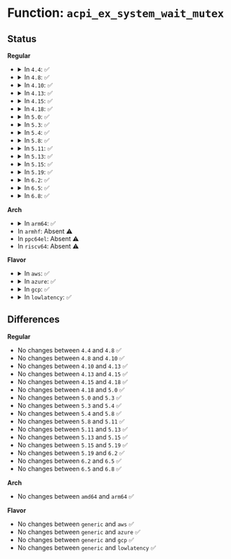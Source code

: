 # Function: <code>acpi_ex_system_wait_mutex</code>

## Status
<b>Regular</b>
<ul>
<li>
<details>
<summary>In <code>4.4</code>: ✅</summary>

```c
acpi_status acpi_ex_system_wait_mutex(void *mutex, u16 timeout);
```

**Collision:** Unique Global

**Inline:** No

**Transformation:** False

**Instances:**

```
In drivers/acpi/acpica/exsystem.c (ffffffff81499d58)
Location: drivers/acpi/acpica/exsystem.c:111
Inline: False
Direct callers:
  - drivers/acpi/acpica/evglock.c:acpi_ev_acquire_global_lock
```
**Symbols:**

```
ffffffff81499d58-ffffffff81499da5: acpi_ex_system_wait_mutex (STB_GLOBAL)
```
</details>
</li>
<li>
<details>
<summary>In <code>4.8</code>: ✅</summary>

```c
acpi_status acpi_ex_system_wait_mutex(void *mutex, u16 timeout);
```

**Collision:** Unique Global

**Inline:** No

**Transformation:** False

**Instances:**

```
In drivers/acpi/acpica/exsystem.c (ffffffff814e8aa7)
Location: drivers/acpi/acpica/exsystem.c:110
Inline: False
Direct callers:
  - drivers/acpi/acpica/evglock.c:acpi_ev_acquire_global_lock
```
**Symbols:**

```
ffffffff814e8aa7-ffffffff814e8af4: acpi_ex_system_wait_mutex (STB_GLOBAL)
```
</details>
</li>
<li>
<details>
<summary>In <code>4.10</code>: ✅</summary>

```c
acpi_status acpi_ex_system_wait_mutex(void *mutex, u16 timeout);
```

**Collision:** Unique Global

**Inline:** No

**Transformation:** False

**Instances:**

```
In drivers/acpi/acpica/exsystem.c (ffffffff8150b2fb)
Location: drivers/acpi/acpica/exsystem.c:110
Inline: False
Direct callers:
  - drivers/acpi/acpica/evglock.c:acpi_ev_acquire_global_lock
```
**Symbols:**

```
ffffffff8150b2fb-ffffffff8150b348: acpi_ex_system_wait_mutex (STB_GLOBAL)
```
</details>
</li>
<li>
<details>
<summary>In <code>4.13</code>: ✅</summary>

```c
acpi_status acpi_ex_system_wait_mutex(void *mutex, u16 timeout);
```

**Collision:** Unique Global

**Inline:** No

**Transformation:** False

**Instances:**

```
In drivers/acpi/acpica/exsystem.c (ffffffff8151b92b)
Location: drivers/acpi/acpica/exsystem.c:110
Inline: False
Direct callers:
  - drivers/acpi/acpica/evglock.c:acpi_ev_acquire_global_lock
```
**Symbols:**

```
ffffffff8151b92b-ffffffff8151b978: acpi_ex_system_wait_mutex (STB_GLOBAL)
```
</details>
</li>
<li>
<details>
<summary>In <code>4.15</code>: ✅</summary>

```c
acpi_status acpi_ex_system_wait_mutex(void *mutex, u16 timeout);
```

**Collision:** Unique Global

**Inline:** No

**Transformation:** False

**Instances:**

```
In drivers/acpi/acpica/exsystem.c (ffffffff8156b482)
Location: drivers/acpi/acpica/exsystem.c:110
Inline: False
Direct callers:
  - drivers/acpi/acpica/dsmethod.c:acpi_ds_begin_method_execution
  - drivers/acpi/acpica/evglock.c:acpi_ev_acquire_global_lock
  - drivers/acpi/acpica/exmutex.c:acpi_ex_acquire_mutex_object
```
**Symbols:**

```
ffffffff8156b482-ffffffff8156b57c: acpi_ex_system_wait_mutex (STB_GLOBAL)
```
</details>
</li>
<li>
<details>
<summary>In <code>4.18</code>: ✅</summary>

```c
acpi_status acpi_ex_system_wait_mutex(void *mutex, u16 timeout);
```

**Collision:** Unique Global

**Inline:** No

**Transformation:** False

**Instances:**

```
In drivers/acpi/acpica/exsystem.c (ffffffff815a20da)
Location: drivers/acpi/acpica/exsystem.c:76
Inline: False
Direct callers:
  - drivers/acpi/acpica/dsmethod.c:acpi_ds_begin_method_execution
  - drivers/acpi/acpica/evglock.c:acpi_ev_acquire_global_lock
  - drivers/acpi/acpica/exmutex.c:acpi_ex_acquire_mutex_object
```
**Symbols:**

```
ffffffff815a20da-ffffffff815a21d4: acpi_ex_system_wait_mutex (STB_GLOBAL)
```
</details>
</li>
<li>
<details>
<summary>In <code>5.0</code>: ✅</summary>

```c
acpi_status acpi_ex_system_wait_mutex(void *mutex, u16 timeout);
```

**Collision:** Unique Global

**Inline:** No

**Transformation:** False

**Instances:**

```
In drivers/acpi/acpica/exsystem.c (ffffffff815bad9a)
Location: drivers/acpi/acpica/exsystem.c:76
Inline: False
Direct callers:
  - drivers/acpi/acpica/dsmethod.c:acpi_ds_begin_method_execution
  - drivers/acpi/acpica/evglock.c:acpi_ev_acquire_global_lock
  - drivers/acpi/acpica/exmutex.c:acpi_ex_acquire_mutex_object
```
**Symbols:**

```
ffffffff815bad9a-ffffffff815bae94: acpi_ex_system_wait_mutex (STB_GLOBAL)
```
</details>
</li>
<li>
<details>
<summary>In <code>5.3</code>: ✅</summary>

```c
acpi_status acpi_ex_system_wait_mutex(void *mutex, u16 timeout);
```

**Collision:** Unique Global

**Inline:** No

**Transformation:** False

**Instances:**

```
In drivers/acpi/acpica/exsystem.c (ffffffff815ec96d)
Location: drivers/acpi/acpica/exsystem.c:76
Inline: False
Direct callers:
  - drivers/acpi/acpica/dsmethod.c:acpi_ds_begin_method_execution
  - drivers/acpi/acpica/evglock.c:acpi_ev_acquire_global_lock
  - drivers/acpi/acpica/exmutex.c:acpi_ex_acquire_mutex_object
```
**Symbols:**

```
ffffffff815ec96d-ffffffff815eca68: acpi_ex_system_wait_mutex (STB_GLOBAL)
```
</details>
</li>
<li>
<details>
<summary>In <code>5.4</code>: ✅</summary>

```c
acpi_status acpi_ex_system_wait_mutex(void *mutex, u16 timeout);
```

**Collision:** Unique Global

**Inline:** No

**Transformation:** False

**Instances:**

```
In drivers/acpi/acpica/exsystem.c (ffffffff8160dd02)
Location: drivers/acpi/acpica/exsystem.c:76
Inline: False
Direct callers:
  - drivers/acpi/acpica/dsmethod.c:acpi_ds_begin_method_execution
  - drivers/acpi/acpica/evglock.c:acpi_ev_acquire_global_lock
  - drivers/acpi/acpica/exmutex.c:acpi_ex_acquire_mutex_object
```
**Symbols:**

```
ffffffff8160dd02-ffffffff8160ddfd: acpi_ex_system_wait_mutex (STB_GLOBAL)
```
</details>
</li>
<li>
<details>
<summary>In <code>5.8</code>: ✅</summary>

```c
acpi_status acpi_ex_system_wait_mutex(void *mutex, u16 timeout);
```

**Collision:** Unique Global

**Inline:** No

**Transformation:** False

**Instances:**

```
In drivers/acpi/acpica/exsystem.c (ffffffff816ba060)
Location: drivers/acpi/acpica/exsystem.c:76
Inline: False
Direct callers:
  - drivers/acpi/acpica/dsmethod.c:acpi_ds_begin_method_execution
  - drivers/acpi/acpica/evglock.c:acpi_ev_acquire_global_lock
  - drivers/acpi/acpica/exmutex.c:acpi_ex_acquire_mutex_object
```
**Symbols:**

```
ffffffff816ba060-ffffffff816ba15b: acpi_ex_system_wait_mutex (STB_GLOBAL)
```
</details>
</li>
<li>
<details>
<summary>In <code>5.11</code>: ✅</summary>

```c
acpi_status acpi_ex_system_wait_mutex(void *mutex, u16 timeout);
```

**Collision:** Unique Global

**Inline:** No

**Transformation:** False

**Instances:**

```
In drivers/acpi/acpica/exsystem.c (ffffffff816d7a58)
Location: drivers/acpi/acpica/exsystem.c:76
Inline: False
Direct callers:
  - drivers/acpi/acpica/dsmethod.c:acpi_ds_begin_method_execution
  - drivers/acpi/acpica/evglock.c:acpi_ev_acquire_global_lock
  - drivers/acpi/acpica/exmutex.c:acpi_ex_acquire_mutex_object
```
**Symbols:**

```
ffffffff816d7a58-ffffffff816d7b53: acpi_ex_system_wait_mutex (STB_GLOBAL)
```
</details>
</li>
<li>
<details>
<summary>In <code>5.13</code>: ✅</summary>

```c
acpi_status acpi_ex_system_wait_mutex(void *mutex, u16 timeout);
```

**Collision:** Unique Global

**Inline:** No

**Transformation:** False

**Instances:**

```
In drivers/acpi/acpica/exsystem.c (ffffffff816b99ed)
Location: drivers/acpi/acpica/exsystem.c:76
Inline: False
Direct callers:
  - drivers/acpi/acpica/dsmethod.c:acpi_ds_begin_method_execution
  - drivers/acpi/acpica/evglock.c:acpi_ev_acquire_global_lock
  - drivers/acpi/acpica/exmutex.c:acpi_ex_acquire_mutex_object
```
**Symbols:**

```
ffffffff816b99ed-ffffffff816b9ae8: acpi_ex_system_wait_mutex (STB_GLOBAL)
```
</details>
</li>
<li>
<details>
<summary>In <code>5.15</code>: ✅</summary>

```c
acpi_status acpi_ex_system_wait_mutex(void *mutex, u16 timeout);
```

**Collision:** Unique Global

**Inline:** No

**Transformation:** False

**Instances:**

```
In drivers/acpi/acpica/exsystem.c (ffffffff81730a3d)
Location: drivers/acpi/acpica/exsystem.c:76
Inline: False
Direct callers:
  - drivers/acpi/acpica/dsmethod.c:acpi_ds_begin_method_execution
  - drivers/acpi/acpica/evglock.c:acpi_ev_acquire_global_lock
  - drivers/acpi/acpica/exmutex.c:acpi_ex_acquire_mutex_object
```
**Symbols:**

```
ffffffff81730a3d-ffffffff81730b38: acpi_ex_system_wait_mutex (STB_GLOBAL)
```
</details>
</li>
<li>
<details>
<summary>In <code>5.19</code>: ✅</summary>

```c
acpi_status acpi_ex_system_wait_mutex(void *mutex, u16 timeout);
```

**Collision:** Unique Global

**Inline:** No

**Transformation:** False

**Instances:**

```
In drivers/acpi/acpica/exsystem.c (ffffffff81861590)
Location: drivers/acpi/acpica/exsystem.c:76
Inline: False
Direct callers:
  - drivers/acpi/acpica/dsmethod.c:acpi_ds_begin_method_execution
  - drivers/acpi/acpica/evglock.c:acpi_ev_acquire_global_lock
  - drivers/acpi/acpica/exmutex.c:acpi_ex_acquire_mutex_object
```
**Symbols:**

```
ffffffff81861590-ffffffff8186169c: acpi_ex_system_wait_mutex (STB_GLOBAL)
```
</details>
</li>
<li>
<details>
<summary>In <code>6.2</code>: ✅</summary>

```c
acpi_status acpi_ex_system_wait_mutex(void *mutex, u16 timeout);
```

**Collision:** Unique Global

**Inline:** No

**Transformation:** False

**Instances:**

```
In drivers/acpi/acpica/exsystem.c (ffffffff8199e700)
Location: drivers/acpi/acpica/exsystem.c:76
Inline: False
Direct callers:
  - drivers/acpi/acpica/dsmethod.c:acpi_ds_begin_method_execution
  - drivers/acpi/acpica/dsmethod.c:acpi_ds_begin_method_execution
  - drivers/acpi/acpica/evglock.c:acpi_ev_acquire_global_lock
  - drivers/acpi/acpica/exmutex.c:acpi_ex_acquire_mutex_object
```
**Symbols:**

```
ffffffff8199e700-ffffffff8199e832: acpi_ex_system_wait_mutex (STB_GLOBAL)
```
</details>
</li>
<li>
<details>
<summary>In <code>6.5</code>: ✅</summary>

```c
acpi_status acpi_ex_system_wait_mutex(void *mutex, u16 timeout);
```

**Collision:** Unique Global

**Inline:** No

**Transformation:** False

**Instances:**

```
In drivers/acpi/acpica/exsystem.c (ffffffff819e53d0)
Location: drivers/acpi/acpica/exsystem.c:76
Inline: False
Direct callers:
  - drivers/acpi/acpica/dsmethod.c:acpi_ds_begin_method_execution
  - drivers/acpi/acpica/dsmethod.c:acpi_ds_begin_method_execution
  - drivers/acpi/acpica/evglock.c:acpi_ev_acquire_global_lock
  - drivers/acpi/acpica/exmutex.c:acpi_ex_acquire_mutex_object
```
**Symbols:**

```
ffffffff819e53d0-ffffffff819e5502: acpi_ex_system_wait_mutex (STB_GLOBAL)
```
</details>
</li>
<li>
<details>
<summary>In <code>6.8</code>: ✅</summary>

```c
acpi_status acpi_ex_system_wait_mutex(void *mutex, u16 timeout);
```

**Collision:** Unique Global

**Inline:** No

**Transformation:** False

**Instances:**

```
In drivers/acpi/acpica/exsystem.c (ffffffff81a30120)
Location: drivers/acpi/acpica/exsystem.c:76
Inline: False
Direct callers:
  - drivers/acpi/acpica/dsmethod.c:acpi_ds_begin_method_execution
  - drivers/acpi/acpica/dsmethod.c:acpi_ds_begin_method_execution
  - drivers/acpi/acpica/evglock.c:acpi_ev_acquire_global_lock
  - drivers/acpi/acpica/exmutex.c:acpi_ex_acquire_mutex_object
```
**Symbols:**

```
ffffffff81a30120-ffffffff81a30252: acpi_ex_system_wait_mutex (STB_GLOBAL)
```
</details>
</li>
</ul>
<b>Arch</b>
<ul>
<li>
<details>
<summary>In <code>arm64</code>: ✅</summary>

```c
acpi_status acpi_ex_system_wait_mutex(void *mutex, u16 timeout);
```

**Collision:** Unique Global

**Inline:** No

**Transformation:** False

**Instances:**

```
In drivers/acpi/acpica/exsystem.c (ffff80001078a21c)
Location: drivers/acpi/acpica/exsystem.c:76
Inline: False
Direct callers:
  - drivers/acpi/acpica/dsmethod.c:acpi_ds_begin_method_execution
  - drivers/acpi/acpica/exmutex.c:acpi_ex_acquire_mutex_object
```
**Symbols:**

```
ffff80001078a21c-ffff80001078a28c: acpi_ex_system_wait_mutex (STB_GLOBAL)
```
</details>
</li>
<li>
In <code>armhf</code>: Absent ⚠️
</li>
<li>
In <code>ppc64el</code>: Absent ⚠️
</li>
<li>
In <code>riscv64</code>: Absent ⚠️
</li>
</ul>
<b>Flavor</b>
<ul>
<li>
<details>
<summary>In <code>aws</code>: ✅</summary>

```c
acpi_status acpi_ex_system_wait_mutex(void *mutex, u16 timeout);
```

**Collision:** Unique Global

**Inline:** No

**Transformation:** False

**Instances:**

```
In drivers/acpi/acpica/exsystem.c (ffffffff815efc89)
Location: drivers/acpi/acpica/exsystem.c:76
Inline: False
Direct callers:
  - drivers/acpi/acpica/dsmethod.c:acpi_ds_begin_method_execution
  - drivers/acpi/acpica/evglock.c:acpi_ev_acquire_global_lock
  - drivers/acpi/acpica/exmutex.c:acpi_ex_acquire_mutex_object
```
**Symbols:**

```
ffffffff815efc89-ffffffff815efcd6: acpi_ex_system_wait_mutex (STB_GLOBAL)
```
</details>
</li>
<li>
<details>
<summary>In <code>azure</code>: ✅</summary>

```c
acpi_status acpi_ex_system_wait_mutex(void *mutex, u16 timeout);
```

**Collision:** Unique Global

**Inline:** No

**Transformation:** False

**Instances:**

```
In drivers/acpi/acpica/exsystem.c (ffffffff815db260)
Location: drivers/acpi/acpica/exsystem.c:76
Inline: False
Direct callers:
  - drivers/acpi/acpica/dsmethod.c:acpi_ds_begin_method_execution
  - drivers/acpi/acpica/evglock.c:acpi_ev_acquire_global_lock
  - drivers/acpi/acpica/exmutex.c:acpi_ex_acquire_mutex_object
```
**Symbols:**

```
ffffffff815db260-ffffffff815db2ad: acpi_ex_system_wait_mutex (STB_GLOBAL)
```
</details>
</li>
<li>
<details>
<summary>In <code>gcp</code>: ✅</summary>

```c
acpi_status acpi_ex_system_wait_mutex(void *mutex, u16 timeout);
```

**Collision:** Unique Global

**Inline:** No

**Transformation:** False

**Instances:**

```
In drivers/acpi/acpica/exsystem.c (ffffffff81601fe2)
Location: drivers/acpi/acpica/exsystem.c:76
Inline: False
Direct callers:
  - drivers/acpi/acpica/dsmethod.c:acpi_ds_begin_method_execution
  - drivers/acpi/acpica/evglock.c:acpi_ev_acquire_global_lock
  - drivers/acpi/acpica/exmutex.c:acpi_ex_acquire_mutex_object
```
**Symbols:**

```
ffffffff81601fe2-ffffffff816020dd: acpi_ex_system_wait_mutex (STB_GLOBAL)
```
</details>
</li>
<li>
<details>
<summary>In <code>lowlatency</code>: ✅</summary>

```c
acpi_status acpi_ex_system_wait_mutex(void *mutex, u16 timeout);
```

**Collision:** Unique Global

**Inline:** No

**Transformation:** False

**Instances:**

```
In drivers/acpi/acpica/exsystem.c (ffffffff8161be92)
Location: drivers/acpi/acpica/exsystem.c:76
Inline: False
Direct callers:
  - drivers/acpi/acpica/dsmethod.c:acpi_ds_begin_method_execution
  - drivers/acpi/acpica/evglock.c:acpi_ev_acquire_global_lock
  - drivers/acpi/acpica/exmutex.c:acpi_ex_acquire_mutex_object
```
**Symbols:**

```
ffffffff8161be92-ffffffff8161bf8d: acpi_ex_system_wait_mutex (STB_GLOBAL)
```
</details>
</li>
</ul>

## Differences
<b>Regular</b>
<ul>
<li>
No changes between <code>4.4</code> and <code>4.8</code> ✅
</li>
<li>
No changes between <code>4.8</code> and <code>4.10</code> ✅
</li>
<li>
No changes between <code>4.10</code> and <code>4.13</code> ✅
</li>
<li>
No changes between <code>4.13</code> and <code>4.15</code> ✅
</li>
<li>
No changes between <code>4.15</code> and <code>4.18</code> ✅
</li>
<li>
No changes between <code>4.18</code> and <code>5.0</code> ✅
</li>
<li>
No changes between <code>5.0</code> and <code>5.3</code> ✅
</li>
<li>
No changes between <code>5.3</code> and <code>5.4</code> ✅
</li>
<li>
No changes between <code>5.4</code> and <code>5.8</code> ✅
</li>
<li>
No changes between <code>5.8</code> and <code>5.11</code> ✅
</li>
<li>
No changes between <code>5.11</code> and <code>5.13</code> ✅
</li>
<li>
No changes between <code>5.13</code> and <code>5.15</code> ✅
</li>
<li>
No changes between <code>5.15</code> and <code>5.19</code> ✅
</li>
<li>
No changes between <code>5.19</code> and <code>6.2</code> ✅
</li>
<li>
No changes between <code>6.2</code> and <code>6.5</code> ✅
</li>
<li>
No changes between <code>6.5</code> and <code>6.8</code> ✅
</li>
</ul>
<b>Arch</b>
<ul>
<li>
No changes between <code>amd64</code> and <code>arm64</code> ✅
</li>
</ul>
<b>Flavor</b>
<ul>
<li>
No changes between <code>generic</code> and <code>aws</code> ✅
</li>
<li>
No changes between <code>generic</code> and <code>azure</code> ✅
</li>
<li>
No changes between <code>generic</code> and <code>gcp</code> ✅
</li>
<li>
No changes between <code>generic</code> and <code>lowlatency</code> ✅
</li>
</ul>

